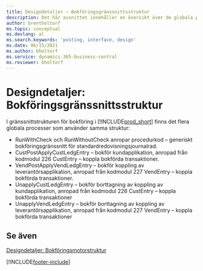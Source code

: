 ```yaml
---
title: Designdetaljer – Bokföringsgränssnittsstruktur
description: Det här avsnittet innehåller en översikt över de globala procedurerna och designdetaljer i bokföringsgränssnittsstruktur.
author: brentholtorf
ms.topic: conceptual
ms.devlang: al
ms.search.keywords: 'posting, interface, design'
ms.date: 06/15/2021
ms.author: bholtorf
ms.service: dynamics-365-business-central
ms.reviewer: bholtorf
---
```

# <a name="design-details-posting-interface-structure"></a>Designdetaljer: Bokföringsgränssnittsstruktur
I gränssnittstrukturen för bokföring i [!INCLUDE[prod_short](includes/prod_short.md)] finns det flera globala processer som använder samma struktur:  
  
* RunWithCheck och RunWithoutCheck anropar procedurkod – generiskt bokföringsgränssnitt för standardredovisningsjournalrad.  
* CustPostApplyCustLedgEntry – bokför kundapplikation, anropad från kodmodul 226 CustEntry – koppla bokförda transaktioner.  
* VendPostApplyVendLedgEntry – bokför koppling av leverantörsapplikation, anropad från kodmodul 227 VendEntry – koppla bokförda transaktioner.  
* UnapplyCustLedgEntry – bokför borttagning av koppling av kundapplikation, anropad från kodmodul 226 CustEntry – koppla bokförda transaktioner  
* UnapplyVendLedgEntry – bokför borttagning av koppling av leverantörsapplikation, anropad från kodmodul 227 VendEntry – koppla bokförda transaktioner  
  
## <a name="see-also"></a>Se även
[Designdetaljer: Bokföringsmotorstruktur](design-details-posting-engine-structure.md)

[!INCLUDE[footer-include](includes/footer-banner.md)]
